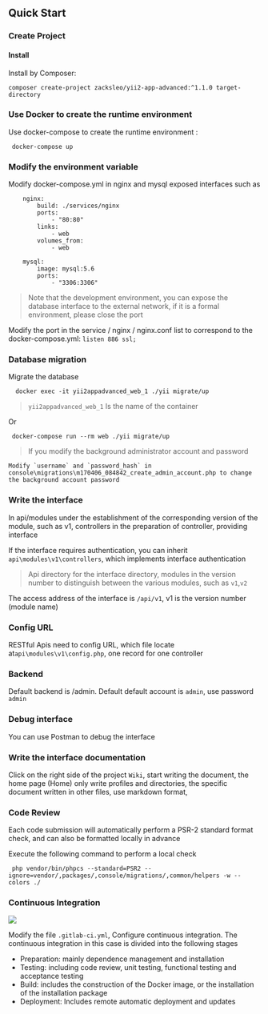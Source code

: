 
## Quick Start

### Create Project

#### Install

 Install by Composer:

 `composer create-project zacksleo/yii2-app-advanced:^1.1.0 target-directory`

### Use Docker to create the runtime environment

  Use docker-compose to create the runtime environment :

  ```
   docker-compose up
  ```

### Modify the environment variable

  Modify docker-compose.yml in nginx and mysql exposed interfaces such as

  ```
      nginx:
          build: ./services/nginx
          ports:
              - "80:80"
          links:
              - web
          volumes_from:
              - web

      mysql:
          image: mysql:5.6
          ports:
              - "3306:3306"
  ```

  > Note that the development environment, you can expose the database interface to the external network, if it is a formal environment, please close the port

  Modify the port in the service / nginx / nginx.conf list to correspond to the docker-compose.yml: ` listen 886 ssl; `


### Database migration

  Migrate the database

  ```
    docker exec -it yii2appadvanced_web_1 ./yii migrate/up

  ```
> `yii2appadvanced_web_1` Is the name of the container

   Or

   ```
    docker-compose run --rm web ./yii migrate/up

   ```
> If you modify the background administrator account and password

   ```
   Modify `username` and `password_hash` in  console\migrations\m170406_084842_create_admin_account.php to change the background account password

   ```

### Write the interface

  In api/modules under the establishment of the corresponding version of the module, such as v1, controllers in the preparation of controller, providing interface

  If the interface requires authentication, you can inherit `api\modules\v1\controllers`, which implements interface authentication

  > Api directory for the interface directory, modules in the version number to distinguish between the various modules, such as
 `v1`,`v2`

  The access address of the interface is `/api/v1`, v1 is the version number (module name)

### Config URL

  RESTful Apis need to config URL, which file locate at`api\modules\v1\config.php`, one record for one controller

### Backend

  Default backend is  /admin. Default default account is `admin`, use password `admin`


### Debug interface

  You can use Postman to debug the interface

### Write the interface documentation

  Click on the right side of the project `Wiki`, start writing the document, the home page (Home) only write profiles and directories, the specific document written in other files, use markdown format,

### Code Review

  Each code submission will automatically perform a PSR-2 standard format check, and can also be formatted locally in advance

  Execute the following command to perform a local check

  ```
   php vendor/bin/phpcs --standard=PSR2 --ignore=vendor/,packages/,console/migrations/,common/helpers -w --colors ./

  ```

### Continuous Integration

  ![](http://ww1.sinaimg.cn/large/78a9101fgy1ff8f16ldllj21sm0m4whs.jpg)

  Modify the file `.gitlab-ci.yml`, Configure continuous integration.
   The continuous integration in this case is divided into the following stages

  + Preparation: mainly dependence management and installation
  + Testing: including code review, unit testing, functional testing and acceptance testing
  + Build: includes the construction of the Docker image, or the installation of the installation package
  + Deployment: Includes remote automatic deployment and updates
